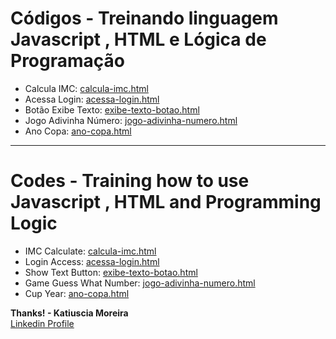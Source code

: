 # Códigos - Treinando linguagem Javascript , HTML e Lógica de Programação

* Calcula IMC: [calcula-imc.html](https://github.com/katiusciamoreira/javaScript/blob/master/datas/calcula-imc.html)
* Acessa Login: [acessa-login.html](https://github.com/katiusciamoreira/javaScript/blob/master/datas/acessa-login.html)
* Botão Exibe Texto: [exibe-texto-botao.html](https://github.com/katiusciamoreira/javaScript/blob/master/datas/exibe-texto-botao.html.html)
* Jogo Adivinha Número: [jogo-adivinha-numero.html](https://github.com/katiusciamoreira/javaScript/blob/master/datas/jogo-adivinha-numero.html)
* Ano Copa: [ano-copa.html](https://github.com/katiusciamoreira/javaScript/blob/master/datas/ano-copa.html)
____________________________________________________________________________________________________________________________

# Codes - Training how to use Javascript , HTML and Programming Logic

* IMC Calculate: [calcula-imc.html](https://github.com/katiusciamoreira/javaScript/blob/master/datas/calcula-imc.html)
* Login Access: [acessa-login.html](https://github.com/katiusciamoreira/javaScript/blob/master/datas/acessa-login.html)
* Show Text Button: [exibe-texto-botao.html](https://github.com/katiusciamoreira/javaScript/blob/master/datas/exibe-texto-botao.html.html)
* Game Guess What Number: [jogo-adivinha-numero.html](https://github.com/katiusciamoreira/javaScript/blob/master/datas/jogo-adivinha-numero.html)
* Cup Year: [ano-copa.html](https://github.com/katiusciamoreira/javaScript/blob/master/datas/ano-copa.html)

**Thanks! - Katiuscia Moreira**
<br>
[Linkedin Profile](https://www.linkedin.com/in/katiuscia-moreira-0026833b/)
